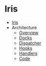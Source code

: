 Iris
====

* [Iris](../README.md)
* Architecture
  * [Overview](architecture/overview.md)
  * [Docks](architecture/docks.md)
  * [Dispatcher](architecture/dispatcher.md)
  * [Hooks](architecture/hooks.md)
  * [Handlers](architecture/handlers.md)
  * [Code](architecture/code.md)
